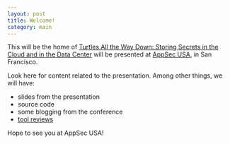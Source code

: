```yaml
---
layout: post
title: Welcome!
category: main
---
```

This will be the home of [Turtles All the Way Down: Storing Secrets in the Cloud and in the Data Center](http://appsecusa2015.sched.org/event/621130a7c1090d129134ab6fb1c3cba4) will be presented at [AppSec USA](https://2015.appsecusa.org/), in San Francisco.

Look here for content related to the presentation. Among other things, we will have:

- slides from the presentation
- source code
- some blogging from the conference
- [tool reviews](reviews/)

Hope to see you at AppSec USA!
